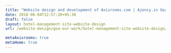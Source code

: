 ```yaml
---
title: "Website design and development of Axisrooms.com | Ajency.in Goa"
date: 2018-06-04T12:57:20+05:30
draft: false
layout: hotel-management-site-website-design
url: /website-design/goa-our-work/hotel-management-site-website-design/

metaAxisrooms: true
metaHome: true
---
```

